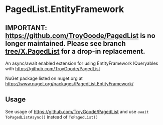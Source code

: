 PagedList.EntityFramework
=========================

## IMPORTANT: https://github.com/TroyGoode/PagedList is no longer maintained. Please see branch [tree/X.PagedList](https://github.com/NickStrupat/PagedList.EntityFramework/tree/X.PagedList) for a drop-in replacement.

An async/await enabled extension for using EntityFramework IQueryables with https://github.com/TroyGoode/PagedList

NuGet package listed on nuget.org at https://www.nuget.org/packages/PagedList.EntityFramework/

## Usage

See usage of https://github.com/TroyGoode/PagedList and use `await ToPagedListAsync()` instead of `ToPagedList()`